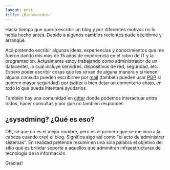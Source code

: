 ```yaml
---
layout: post
title: ¡Bienvenidos!
---
```


Hacía tiempo que quería escribir un blog y por diferentes motivos no lo había hecho antes. Debido a algunos cambios recientes pude decidirme y arranqué.

Acá pretendo escribir algunas ideas, experiencias y conocimientos que me fueron dando mis más de 15 años de experiencia en el rubro de IT y la programación. Actualmente estoy trabajando como administrador de un datacenter, lo cual incluye servidres, dispositivos de red, seguridad, etc.
Espero poder escribir cosas que les sirvan de alguna manera y si tienen alguna consulta pueden escribirme por [mail](mailto:sysadming@protonmail.com) (también pueden usar [PGP](/about) si quieren mayor seguridad) por [twitter](https://twitter.com/sysadming) o bien dejar un comentario abajo, en todo lo que pueda intentaré ayudarlos.

También hay una comunidad en [gitter](https://gitter.im/sysadming/Lobby) donde podemos interactuar entre todos, hacer consultas y por que no también responder.

## ¿sysadming? ¿Qué es eso?
OK, sé que no es el mejor nombre, pero es el primero que se me vino a la cabeza cuando creé el blog. Significa algo así como "el acto de administrar sistemas". En realidad pretende resumir en una sola palabra el objetivo del sitio que es brindar soporte a aquellos que adminitran infraestructuras de tecnología de la información.

Gracias!
